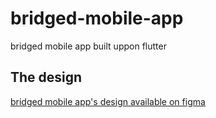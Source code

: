 # bridged-mobile-app
bridged mobile app built uppon flutter


## The design
[bridged mobile app's design available on figma](https://www.figma.com/file/tw5JZ8ca2RXzgaIXiC06WE/mobile-app?node-id=0%3A1)
